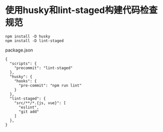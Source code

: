 # 使用husky和lint-staged构建代码检查规范

```
npm install -D husky
npm install -D lint-staged
```

package.json

```
{
  "scripts": {
    "precommit": "lint-staged"
  },
  "husky": {
    "hooks": {
      "pre-commit": "npm run lint"
    }
  },
  "lint-staged": {
    "src/**/*.{js, vue}": [
      "eslint",
      "git add"
    ]
  },
}
```

